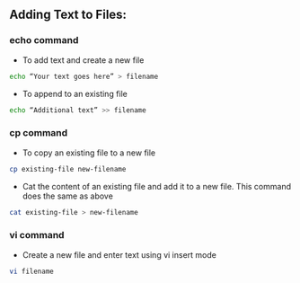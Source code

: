 ## Adding Text to Files:

### echo command

- To add text and create a new file
```bash 
echo “Your text goes here” > filename
```

- To append to an existing file
```bash 
echo “Additional text” >> filename
```

### cp command

- To copy an existing file to a new file
```bash
cp existing-file new-filename
```

  - Cat the content of an existing file and add it to a new file. This command does the same as above
```bash
cat existing-file > new-filename
```

### vi command

  - Create a new file and enter text using vi insert mode
```bash 
vi filename
```



